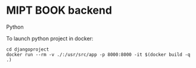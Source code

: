 # MIPT BOOK backend

Python

To launch python project in docker:
```
cd djangoproject
docker run --rm -v ./:/usr/src/app -p 8000:8000 -it $(docker build -q .)
```
